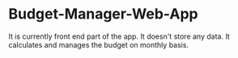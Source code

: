 # Budget-Manager-Web-App
It is currently front end part of the app. It doesn't store any data. It calculates and manages the budget on monthly basis.
